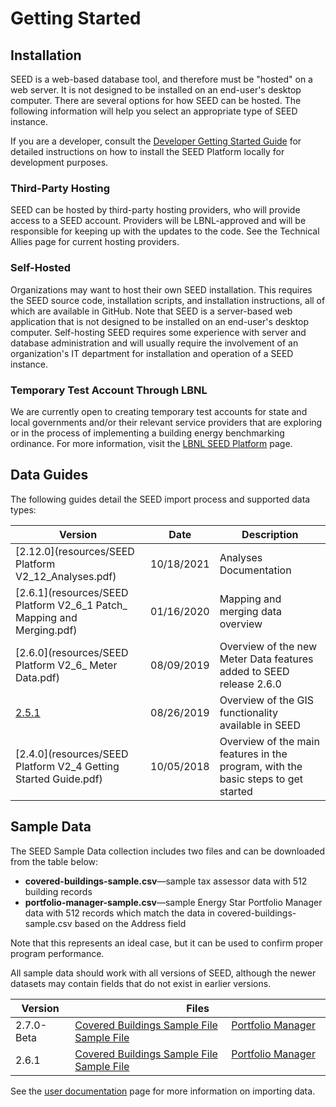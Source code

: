 # Getting Started

## Installation

SEED is a web-based database tool, and therefore must be "hosted" on a web server. It is not designed to be installed on an end-user's desktop computer. There are several options for how SEED can be hosted. The following information will help you select an appropriate type of SEED instance.

If you are a developer, consult the [Developer Getting Started Guide](https://seed-platform.readthedocs.io/en/latest/getting_started.html) for detailed instructions on how to install the SEED Platform locally for development purposes.

### Third-Party Hosting

SEED can be hosted by third-party hosting providers, who will provide access to a SEED account. Providers will be LBNL-approved and will be responsible for keeping up with the updates to the code. See the Technical Allies page for current hosting providers.

### Self-Hosted

Organizations may want to host their own SEED installation. This requires the SEED source code, installation scripts, and installation instructions, all of which are available in GitHub. Note that SEED is a server-based web application that is not designed to be installed on an end-user's desktop computer. Self-hosting SEED requires some experience with server and database administration and will usually require the involvement of an organization's IT department for installation and operation of a SEED instance.

### Temporary Test Account Through LBNL

We are currently open to creating temporary test accounts for state and local governments and/or their relevant service providers that are exploring or in the process of implementing a building energy benchmarking ordinance. For more information, visit the [LBNL SEED Platform](lbnl.md) page.

## Data Guides

The following guides detail the SEED import process and supported data types:

| Version | Date | Description |
|---------|------|-------------|
| [2.12.0](resources/SEED Platform V2_12_Analyses.pdf) | 10/18/2021 | Analyses Documentation |
| [2.6.1](resources/SEED Platform V2_6_1 Patch_ Mapping and Merging.pdf) | 01/16/2020 | Mapping and merging data overview | 
| [2.6.0](resources/SEED Platform V2_6_ Meter Data.pdf) | 08/09/2019 | Overview of the new Meter Data features added to SEED release 2.6.0 |
| [2.5.1](https://docs.google.com/a/lbl.gov/viewer?a=v&pid=sites&srcid=bGJsLmdvdnxzZWVkfGd4OjZmMjJkYjc4ZDJkMmE4MjQ) | 08/26/2019 | Overview of the GIS functionality available in SEED | 
| [2.4.0](resources/SEED Platform V2_4 Getting Started Guide.pdf) | 10/05/2018 | Overview of the main features in the program, with the basic steps to get started |

## Sample Data

The SEED Sample Data collection includes two files and can be downloaded from the table below:

- **covered-buildings-sample.csv**&mdash;sample tax assessor data with 512 building records
- **portfolio-manager-sample.csv**&mdash;sample Energy Star Portfolio Manager data with 512 records which match the data in covered-buildings-sample.csv based on the Address field

Note that this represents an ideal case, but it can be used to confirm proper program performance.

All sample data should work with all versions of SEED, although the newer datasets may contain fields that do not exist in earlier versions. 

| Version | Files |
|---------|-------|
| 2.7.0-Beta | [Covered Buildings Sample File](https://raw.githubusercontent.com/SEED-platform/seed/v2.7.0-Beta/seed/tests/data/covered-buildings-sample.csv) &nbsp; &nbsp; [Portfolio Manager Sample File](https://raw.githubusercontent.com/SEED-platform/seed/v2.7.0-Beta/seed/tests/data/portfolio-manager-sample.csv) | 
| 2.6.1 | [Covered Buildings Sample File](https://raw.githubusercontent.com/SEED-platform/seed/v2.6.1/seed/tests/data/covered-buildings-sample.csv) &nbsp; &nbsp; [Portfolio Manager Sample File](https://raw.githubusercontent.com/SEED-platform/seed/v2.6.1/seed/tests/data/portfolio-manager-sample.csv) | 


See the [user documentation](documentation.md) page for more information on importing data.